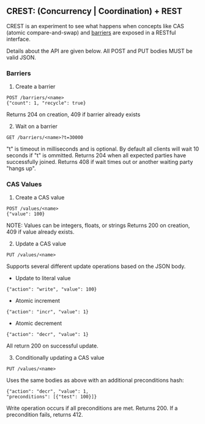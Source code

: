 ## CREST: (Concurrency | Coordination) + REST
CREST is an experiment to see what happens when concepts like CAS (atomic compare-and-swap) and
[barriers](http://bit.ly/Pk6UaQ) are exposed in a RESTful
interface.

Details about the API are given below. All POST and PUT bodies MUST be valid JSON.

### Barriers

1. Create a barrier
````
POST /barriers/<name>
{"count": 1, "recycle": true}
````
Returns 204 on creation, 409 if barrier already exists

2. Wait on a barrier
````
GET /barriers/<name>?t=30000
````
"t" is timeout in milliseconds and is optional. By default all clients will wait
10 seconds if "t" is ommitted.
Returns 204 when all expected parties have successfully joined.
Returns 408 if wait times out or another waiting party "hangs up".

### CAS Values

1. Create a CAS value
````
POST /values/<name>
{"value": 100}
````
NOTE: Values can be integers, floats, or strings
Returns 200 on creation, 409 if value already exists.

2. Update a CAS value
````
PUT /values/<name>
````
Supports several different update operations based on the JSON body.
+ Update to literal value
````
{"action": "write", "value": 100}
````
+ Atomic increment
````
{"action": "incr", "value": 1}
````
+ Atomic decrement
````
{"action": "decr", "value": 1}
````
All return 200 on successful update.

3. Conditionally updating a CAS value
````
PUT /values/<name>
````
Uses the same bodies as above with an additional preconditions hash:
````
{"action": "decr", "value": 1,
"preconditions": [{"test": 100}]}
````
Write operation occurs if all preconditions are met. Returns 200.
If a precondition fails, returns 412.